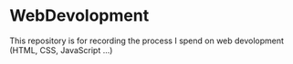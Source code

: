 # WebDevolopment
This repository is for recording the process I spend on web devolopment (HTML, CSS, JavaScript ...)
